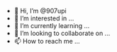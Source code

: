 - 👋 Hi, I’m @907upi
- 👀 I’m interested in ...
- 🌱 I’m currently learning ...
- 💞️ I’m looking to collaborate on ...
- 📫 How to reach me ...

<!---
907upi/907upi is a ✨ special ✨ repository because its `README.md` (this file) appears on your GitHub profile.
You can click the Preview link to take a look at your changes.
--->
